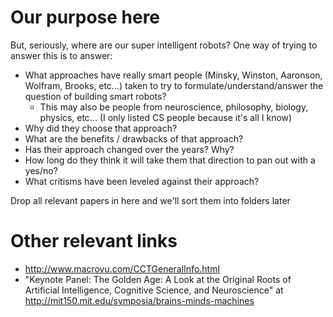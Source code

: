 # Our purpose here

But, seriously, where are our super intelligent robots? One way of trying to answer this is to answer:
* What approaches have really smart people (Minsky, Winston, Aaronson, Wolfram, Brooks, etc...) taken to try to formulate/understand/answer the question of building smart robots? 
  * This may also be people from neuroscience, philosophy, biology, physics, etc... (I only listed CS people because it's all I know)
* Why did they choose that approach? 
* What are the benefits / drawbacks of that approach?
* Has their approach changed over the years? Why?
* How long do they think it will take them that direction to pan out with a yes/no?
* What critisms have been leveled against their approach?

Drop all relevant papers in here and we'll sort them into folders later


# Other relevant links

* http://www.macrovu.com/CCTGeneralInfo.html
* "Keynote Panel: The Golden Age: A Look at the Original Roots of Artificial Intelligence, Cognitive Science, and Neuroscience" at http://mit150.mit.edu/symposia/brains-minds-machines
